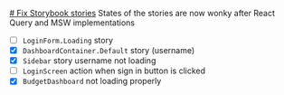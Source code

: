 [# Fix Storybook stories](#DOING:-40)
States of the stories are now wonky after React Query and MSW implementations
- [ ] `LoginForm.Loading` story
- [x] `DashboardContainer.Default` story (username)
- [x] `Sidebar` story username not loading
- [ ] `LoginScreen` action when sign in button is clicked
- [x] `BudgetDashboard` not loading properly
<!--
created:2021-11-24T14:01:39.610Z
TODO:2021-11-24T14:01:50.835Z
DOING:2021-11-25T07:06:18.216Z
-->

